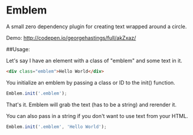 # Emblem

A small zero dependency plugin for creating text wrapped around a circle.

Demo: http://codepen.io/georgehastings/full/akZxaz/

##Usage:

Let's say I have an element with a class of "emblem" and some text in it.

```html
<div class="emblem">Hello World</div>
```



You initialize an emblem by passing a class or ID to the init() function.

```javascript
Emblem.init('.emblem');
```



That's it. Emblem will grab the text (has to be a string) and rerender it. 

You can also pass in a string if you don't want to use text from your HTML. 

```javascript
Emblem.init('.emblem', 'Hello World');
```
